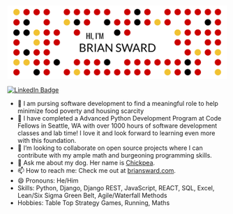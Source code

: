![Brian's GitHub Banner](./assets/git_title.png)

[![LinkedIn Badge](https://img.shields.io/badge/LinkedIn-Profile-informational?style=flat&logo=linkedin&logoColor=white&color=0D76A8)](https://www.linkedin.com/in/brian-sward/)

- 🔭 I am pursing software development to find a meaningful role to help minimize food poverty and housing scarcity 
- 🌱 I have completed a Advanced Python Development Program at Code Fellows in Seattle, WA with over 1000 hours of software development classes and lab time! I love it and look forward to learning even more with this foundation.
- 👯 I’m looking to collaborate on open source projects where I can contribute with my ample math and burgeoning programming skills.
- 💬 Ask me about my dog. Her name is [Chickpea](https://www.instagram.com/chickpeaster/).
- 📫 How to reach me: Check me out at [briansward.com](http://www.briansward.com).
- 😄 Pronouns: He/Him
- Skills: Python, Django, Django REST, JavaScript, REACT, SQL, Excel, Lean/Six Sigma Green Belt, Agile/Waterfall Methods
- Hobbies: Table Top Strategy Games, Running, Maths
